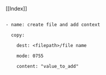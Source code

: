 [[Index]] 


~~~~

- name: create file and add context

  copy:

    dest: <filepath>/file name

    mode: 0755

    content: "value_to_add"

~~~~